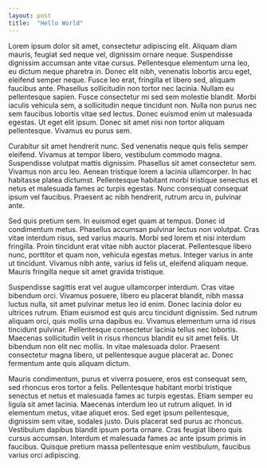 ```yaml
---
layout: post
title:  "Hello World"
---
```


Lorem ipsum dolor sit amet, consectetur adipiscing elit. Aliquam diam mauris, feugiat sed neque vel, dignissim ornare neque. Suspendisse dignissim accumsan ante vitae cursus. Pellentesque elementum urna leo, eu dictum neque pharetra in. Donec elit nibh, venenatis lobortis arcu eget, eleifend semper neque. Fusce leo erat, fringilla et libero sed, aliquam faucibus ante. Phasellus sollicitudin non tortor nec lacinia. Nullam eu pellentesque sapien. Fusce consectetur mi sed sem molestie blandit. Morbi iaculis vehicula sem, a sollicitudin neque tincidunt non. Nulla non purus nec sem faucibus lobortis vitae sed lectus. Donec euismod enim ut malesuada egestas. Ut eget elit ipsum. Donec sit amet nisi non tortor aliquam pellentesque. Vivamus eu purus sem.

Curabitur sit amet hendrerit nunc. Sed venenatis neque quis felis semper eleifend. Vivamus at tempor libero, vestibulum commodo magna. Suspendisse volutpat mattis dignissim. Phasellus sit amet consectetur sem. Vivamus non arcu leo. Aenean tristique lorem a lacinia ullamcorper. In hac habitasse platea dictumst. Pellentesque habitant morbi tristique senectus et netus et malesuada fames ac turpis egestas. Nunc consequat consequat ipsum vel faucibus. Praesent ac nibh hendrerit, rutrum arcu in, pulvinar ante.

Sed quis pretium sem. In euismod eget quam at tempus. Donec id condimentum metus. Phasellus accumsan pulvinar lectus non volutpat. Cras vitae interdum risus, sed varius mauris. Morbi sed lorem et nisi interdum fringilla. Proin tincidunt erat vitae nibh auctor placerat. Pellentesque libero nunc, porttitor et quam non, vehicula egestas metus. Integer varius in ante ut tincidunt. Vivamus nibh ante, varius id felis ut, eleifend aliquam neque. Mauris fringilla neque sit amet gravida tristique.

Suspendisse sagittis erat vel augue ullamcorper interdum. Cras vitae bibendum orci. Vivamus posuere, libero eu placerat blandit, nibh massa luctus nulla, sit amet pulvinar metus leo id enim. Donec lacinia dolor eu ultrices rutrum. Etiam euismod est quis arcu tincidunt dignissim. Sed rutrum aliquam orci, quis mollis urna dapibus eu. Vivamus elementum urna id risus tincidunt pulvinar. Pellentesque consectetur lacinia tellus nec lobortis. Maecenas sollicitudin velit in risus rhoncus blandit eu sit amet felis. Ut bibendum non elit nec mollis. In vitae malesuada dolor. Praesent consectetur magna libero, ut pellentesque augue placerat ac. Donec fermentum ante quis aliquam dictum.

Mauris condimentum, purus et viverra posuere, eros est consequat sem, sed rhoncus eros tortor a felis. Pellentesque habitant morbi tristique senectus et netus et malesuada fames ac turpis egestas. Etiam semper eu ligula sit amet lacinia. Maecenas interdum leo ut rutrum aliquet. In id elementum metus, vitae aliquet eros. Sed eget ipsum pellentesque, dignissim sem vitae, sodales justo. Duis placerat sed purus ac rhoncus. Vestibulum dapibus blandit ipsum porta ornare. Cras feugiat libero quis cursus accumsan. Interdum et malesuada fames ac ante ipsum primis in faucibus. Quisque pretium massa pellentesque enim vestibulum, faucibus varius orci adipiscing.